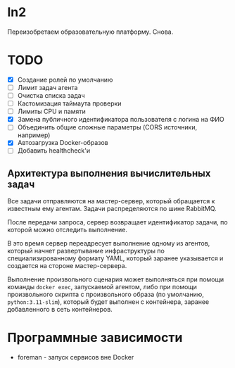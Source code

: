 # ln2

Переизобретаем образовательную платформу. Снова.

# TODO
- [x] Создание ролей по умолчанию
- [ ] Лимит задач агента
- [ ] Очистка списка задач
- [ ] Кастомизация таймаута проверки
- [ ] Лимиты CPU и памяти
- [x] Замена публичного идентификатора пользователя с логина на ФИО
- [ ] Объединить общие сложные параметры (CORS источники, например)
- [x] Автозагрузка Docker-образов
- [ ] Добавить healthcheck'и

## Архитектура выполнения вычислительных задач

Все задачи отправляются на мастер-сервер, который обращается к известным ему агентам. Задачи
распределяются по шине RabbitMQ.

После передачи запроса, сервер возвращает идентификатор задачи, по которой можно отследить выполнение.

В это время сервер переадресует выполнение одному из агентов, который начнет развертывание 
инфраструктуры по специализированному формату YAML, который заранее указывается и создается на стороне мастер-сервера.

Выполнение произвольного сценария может выполняться при помощи команды `docker exec`, запускаемой агентом, либо при помощи
произвольного скрипта с произвольного образа (по умолчанию, `python:3.11-slim`), который будет выполнен с контейнера, заранее
добавленного в сеть контейнеров.

# Программные зависимости

- foreman - запуск сервисов вне Docker
